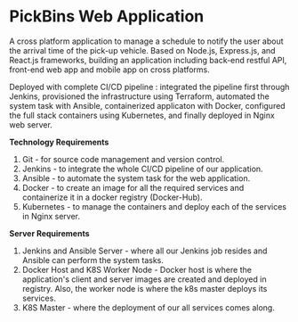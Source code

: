 # PickBins Web Application
A cross platform application to manage a schedule to notify the user about the arrival time of the pick-up vehicle. Based on Node.js, Express.js, and React.js frameworks, building an application including back-end restful API, front-end web app and mobile app on cross platforms.


Deployed with complete CI/CD pipeline : integrated the pipeline first through Jenkins, provisioned the infrastructure using Terraform, automated the system task with Ansible, containerized applicaton with Docker, configured the full stack containers using Kubernetes, and finally deployed in Nginx web server.

**Technology Requirements**
  1. Git - for source code management and version control.
  2. Jenkins - to integrate the whole CI/CD pipeline of our application.
  3. Ansible - to automate the system task for the web application. 
  4. Docker - to create an image for all the required services and containerize it in a docker registry (Docker-Hub).
  5. Kubernetes - to manage the containers and deploy each of the services in Nginx server. 

**Server Requirements**
  1. Jenkins and Ansible Server - where all our Jenkins job resides and Ansible can perform the system tasks.
  2. Docker Host and K8S Worker Node - Docker host is where the application's client and server images are created and deployed in registry. Also, the worker node is where the k8s master deploys its services. 
  3. K8S Master - where the deployment of our all services comes along. 

